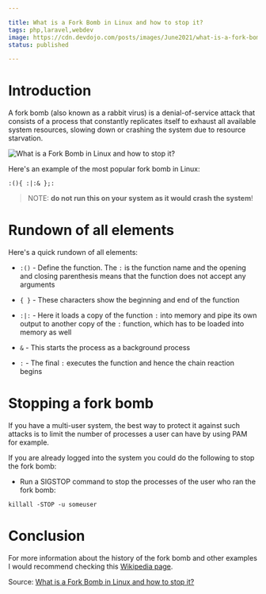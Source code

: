 ```yaml
---

title: What is a Fork Bomb in Linux and how to stop it?
tags: php,laravel,webdev
image: https://cdn.devdojo.com/posts/images/June2021/what-is-a-fork-bomb-in-linux-and-how-to-stop-it1.jpg
status: published

---
```


# Introduction

A fork bomb (also known as a rabbit virus) is a denial-of-service attack that consists of a process that constantly replicates itself to exhaust all available system resources, slowing down or crashing the system due to resource starvation.

![What is a Fork Bomb in Linux and how to stop it?](https://imgur.com/wGtKsWk.png)

Here's an example of the most popular fork bomb in Linux:

```
:(){ :|:& };:
```

> NOTE: **do not run this on your system as it would crash the system**!

# Rundown of all elements

Here's a quick rundown of all elements:

* `:()` - Define the function. The `:` is the function name and the opening and closing parenthesis means that the function does not accept any arguments

* `{ }` - These characters show the beginning and end of the function

* `:|:` - Here it loads a copy of the function `:` into memory and pipe its own  output to another copy of the `:` function, which has to be loaded into memory as well

* `&` - This starts the process as a background process

* `:` - The final `:` executes the function and hence the chain reaction begins

# Stopping a fork bomb 

If you have a multi-user system, the best way to protect it against such attacks is to limit the number of processes a user can have by using PAM for example.

If you are already logged into the system you could do the following to stop the fork bomb:

* Run a SIGSTOP command to stop the processes of the user who ran the fork bomb: 

```
killall -STOP -u someuser
```

# Conclusion

For more information about the history of the fork bomb and other examples I would recommend checking this [Wikipedia page](https://en.wikipedia.org/wiki/Fork_bomb).

Source: [What is a Fork Bomb in Linux and how to stop it?](https://devdojo.com/bobbyiliev/what-is-a-fork-bomb-in-linux-and-how-to-stop-it)